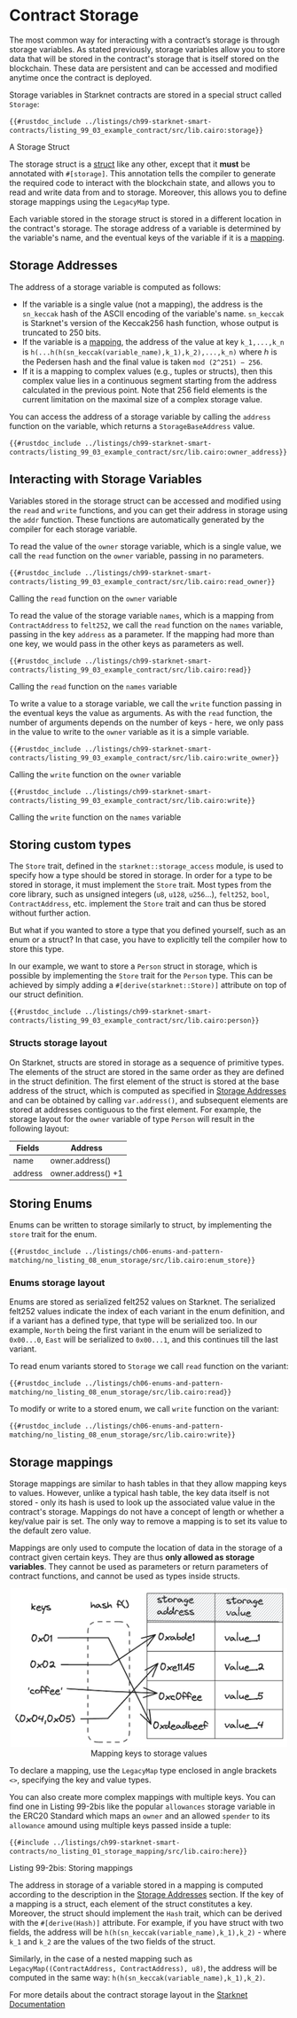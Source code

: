 # Contract Storage

The most common way for interacting with a contract’s storage is through storage variables. As stated previously, storage variables allow you to store data that will be stored in the contract's storage that is itself stored on the blockchain. These data are persistent and can be accessed and modified anytime once the contract is deployed.

Storage variables in Starknet contracts are stored in a special struct called `Storage`:

```rust, noplayground
{{#rustdoc_include ../listings/ch99-starknet-smart-contracts/listing_99_03_example_contract/src/lib.cairo:storage}}
```

<span class="caption">A Storage Struct</span>

The storage struct is a [struct](./ch05-00-using-structs-to-structure-related-data.md) like any other,
except that it **must** be annotated with `#[storage]`. This annotation tells the compiler to generate the required code to interact with the blockchain state, and allows you to read and write data from and to storage. Moreover, this allows you to define storage mappings using the `LegacyMap` type.

Each variable stored in the storage struct is stored in a different location in the contract's storage. The storage address of a variable is determined by the variable's name, and the eventual keys of the variable if it is a [mapping](#storing-mappings).

## Storage Addresses

The address of a storage variable is computed as follows:

- If the variable is a single value (not a mapping), the address is the `sn_keccak` hash of the ASCII encoding of the variable's name. `sn_keccak` is Starknet's version of the Keccak256 hash function, whose output is truncated to 250 bits.
- If the variable is a [mapping](#storing-mappings), the address of the value at key `k_1,...,k_n` is `h(...h(h(sn_keccak(variable_name),k_1),k_2),...,k_n)` where ℎ is the Pedersen hash and the final value is taken `mod (2^251) − 256`.
- If it is a mapping to complex values (e.g., tuples or structs), then this complex value lies in a continuous segment starting from the address calculated in the previous point. Note that 256 field elements is the current limitation on the maximal size of a complex storage value.

You can access the address of a storage variable by calling the `address` function on the variable, which returns a `StorageBaseAddress` value.

```rust, noplayground
{{#rustdoc_include ../listings/ch99-starknet-smart-contracts/listing_99_03_example_contract/src/lib.cairo:owner_address}}
```

## Interacting with Storage Variables

Variables stored in the storage struct can be accessed and modified using the `read` and `write` functions, and you can get their address in storage using the `addr` function. These functions are automatically generated by the compiler for each storage variable.

To read the value of the `owner` storage variable, which is a single value, we call the `read` function on the `owner` variable, passing in no parameters.

```rust, noplayground
{{#rustdoc_include ../listings/ch99-starknet-smart-contracts/listing_99_03_example_contract/src/lib.cairo:read_owner}}
```

<span class="caption">Calling the `read` function on the `owner` variable</span>

To read the value of the storage variable `names`, which is a mapping from `ContractAddress` to `felt252`, we call the `read` function on the `names` variable, passing in the key `address` as a parameter. If the mapping had more than one key, we would pass in the other keys as parameters as well.

```rust, noplayground
{{#rustdoc_include ../listings/ch99-starknet-smart-contracts/listing_99_03_example_contract/src/lib.cairo:read}}
```

<span class="caption">Calling the `read` function on the `names` variable</span>

To write a value to a storage variable, we call the `write` function passing in the eventual keys the value as arguments. As with the `read` function, the number of arguments depends on the number of keys - here, we only pass in the value to write to the `owner` variable as it is a simple variable.

```rust, noplayground
{{#rustdoc_include ../listings/ch99-starknet-smart-contracts/listing_99_03_example_contract/src/lib.cairo:write_owner}}
```

<span class="caption">Calling the `write` function on the `owner` variable</span>

```rust, noplayground
{{#rustdoc_include ../listings/ch99-starknet-smart-contracts/listing_99_03_example_contract/src/lib.cairo:write}}
```

<span class="caption">Calling the `write` function on the `names` variable</span>

## Storing custom types

The `Store` trait, defined in the `starknet::storage_access` module, is used to specify how a type should be stored in storage. In order for a type to be stored in storage, it must implement the `Store` trait. Most types from the core library, such as unsigned integers (`u8`, `u128`, `u256`...), `felt252`, `bool`, `ContractAddress`, etc. implement the `Store` trait and can thus be stored without further action.

But what if you wanted to store a type that you defined yourself, such as an enum or a struct? In that case, you have to explicitly tell the compiler how to store this type.

In our example, we want to store a `Person` struct in storage, which is possible by implementing the `Store` trait for the `Person` type. This can be achieved by simply adding a `#[derive(starknet::Store)]` attribute on top of our struct definition.

```rust, noplayground
{{#rustdoc_include ../listings/ch99-starknet-smart-contracts/listing_99_03_example_contract/src/lib.cairo:person}}
```

### Structs storage layout

On Starknet, structs are stored in storage as a sequence of primitive types.
The elements of the struct are stored in the same order as they are defined in the struct definition. The first element of the struct is stored at the base address of the struct, which is computed as specified in [Storage Addresses](#storage-addresses) and can be obtained by calling `var.address()`, and subsequent elements are stored at addresses contiguous to the first element.
For example, the storage layout for the `owner` variable of type `Person` will result in the following layout:

| Fields  | Address            |
| ------- | ------------------ |
| name    | owner.address()    |
| address | owner.address() +1 |


## Storing Enums

Enums can be written to storage similarly to struct, by implementing the `store` trait for the enum.

```rust, noplayground
{{#rustdoc_include ../listings/ch06-enums-and-pattern-matching/no_listing_08_enum_storage/src/lib.cairo:enum_store}}
```

### Enums storage layout

Enums are stored as serialized felt252 values on Starknet. The serialized felt252 values indicate the index of each variant in the enum definition, and if a variant has a defined type, that type will be serialized too. 
In our example, `North` being the first variant in the enum will be serialized to `0x00...0`, `East` will be serialized to `0x00...1`, and this continues till the last variant.


To read enum variants stored to `Storage` we call `read` function on the variant:

```rust, noplayground
{{#rustdoc_include ../listings/ch06-enums-and-pattern-matching/no_listing_08_enum_storage/src/lib.cairo:read}}
```

To modify or write to a stored enum, we call `write` function on the variant:

```rust, noplayground
{{#rustdoc_include ../listings/ch06-enums-and-pattern-matching/no_listing_08_enum_storage/src/lib.cairo:write}}
```

## Storage mappings

Storage mappings are similar to hash tables in that they allow mapping keys to values. However, unlike a typical hash table, the key data itself is not stored - only its hash is used to look up the associated value value in the contract's storage.
Mappings do not have a concept of length or whether a key/value pair is set. The only way to remove a mapping is to set its value to the default zero value.

Mappings are only used to compute the location of data in the storage of a
contract given certain keys. They are thus **only allowed as storage variables**.
They cannot be used as parameters or return parameters of contract functions,
and cannot be used as types inside structs.

<div align="center">
    <img src="mappings.png" alt="mappings" width="500px"/>
<div align="center">
    </div>
    <span class="caption">Mapping keys to storage values</span>
</div>

To declare a mapping, use the `LegacyMap` type enclosed in angle brackets `<>`,
specifying the key and value types.

You can also create more complex mappings with multiple keys. You can find one in Listing 99-2bis like the popular `allowances` storage variable in the ERC20 Standard which maps an `owner` and an allowed `spender` to its `allowance` amound using multiple keys passed inside a tuple:

```rust,noplayground
{{#include ../listings/ch99-starknet-smart-contracts/no_listing_01_storage_mapping/src/lib.cairo:here}}
```

<span class="caption">Listing 99-2bis: Storing mappings</span>

The address in storage of a variable stored in a mapping is computed according to the description in the [Storage Addresses](#storage-addresses) section.
If the key of a mapping is a struct, each element of the struct constitutes a key. Moreover, the struct should implement the `Hash` trait, which can be derived with the `#[derive(Hash)]` attribute. For example, if you have struct with two fields, the address will be `h(h(sn_keccak(variable_name),k_1),k_2)` - where `k_1` and `k_2` are the values of the two fields of the struct.

Similarly, in the case of a nested mapping such as `LegacyMap((ContractAddress, ContractAddress), u8)`, the address will be computed in the same way: `h(h(sn_keccak(variable_name),k_1),k_2)`.

For more details about the contract storage layout in the [Starknet Documentation](https://docs.starknet.io/documentation/architecture_and_concepts/Contracts/contract-storage/#storage_variables)
